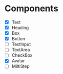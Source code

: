 # Components

- [x] Text
- [x] Heading
- [x] Box
- [x] Button
- [ ] TextInput
- [ ] TextArea
- [ ] CheckBox
- [x] Avatar
- [ ] MiltiStep